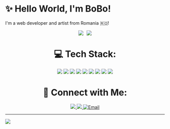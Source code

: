 # ✨️ Hello World, I'm BoBo!
I'm a web developer and artist from Romania 🇷🇴!

<div align="center" style="display: flex; justify-content: center; gap: 10px; flex-wrap: wrap;">
  <img src="https://nirzak-streak-stats.vercel.app/?user=hlbobo&theme=dark&hide_border=false">
  </img>
  <img src="https://github-readme-stats.vercel.app/api/top-langs/?username=hlbobo&theme=dark&hide_border=false&include_all_commits=false&count_private=false&layout=compact">
  </img>
</div>

<div align="center">
  <h1>💻 Tech Stack:</h1>
</div>

<div align="center">
  <img src="https://img.shields.io/badge/html5-%23E34F26.svg?style=for-the-badge&logo=html5&logoColor=white">
  <img src="https://img.shields.io/badge/css3-%231572B6.svg?style=for-the-badge&logo=css3&logoColor=white">
  <img src="https://img.shields.io/badge/javascript-%23323330.svg?style=for-the-badge&logo=javascript&logoColor=%23F7DF1E">
  <img src="https://img.shields.io/badge/c++-%2300599C.svg?style=for-the-badge&logo=c%2B%2B&logoColor=white">
  <img src="https://img.shields.io/badge/python-3670A0?style=for-the-badge&logo=python&logoColor=ffdd54">
  <img src="https://img.shields.io/badge/DaVinci%20Resolve-233A51.svg?style=for-the-badge&logo=DaVinci-Resolve&logoColor=white>
  <img src="https://img.shields.io/badge/mysql-4479A1.svg?style=for-the-badge&logo=mysql&logoColor=white">
  <img src="https://img.shields.io/badge/Adobe%20Audition-9999FF.svg?style=for-the-badge&logo=Adobe%20Audition&logoColor=white">
  <img src="https://img.shields.io/badge/penpot-%23FFFFFF.svg?style=for-the-badge&logo=penpot&logoColor=black">
  <img src="https://img.shields.io/badge/Canva-%2300C4CC.svg?style=for-the-badge&logo=Canva&logoColor=white">
</div>

<div align="center">
  <h1>🔗 Connect with Me:</h1>
</div>

<div align="center">
  <a href="https://www.youtube.com/@BoBo_H">
    <img src="https://img.shields.io/badge/YouTube-%23FF0000.svg?logo=YouTube&logoColor=white"></img>
  </a>
  
  <a href="https://www.instagram.com/bogdanhategan">
    <img src="https://img.shields.io/badge/Instagram-%23E4405F.svg?logo=Instagram&logoColor=white"></img>
  </a>

  <a href="mailto:bogdan.hategan90@gmail.com">
    <img src="https://img.shields.io/badge/Email-D14836?logo=gmail&logoColor=white" alt="Email" />
  </a>
</div>

---
[![](https://visitcount.itsvg.in/api?id=hlbobo&icon=0&color=1)](https://visitcount.itsvg.in)
